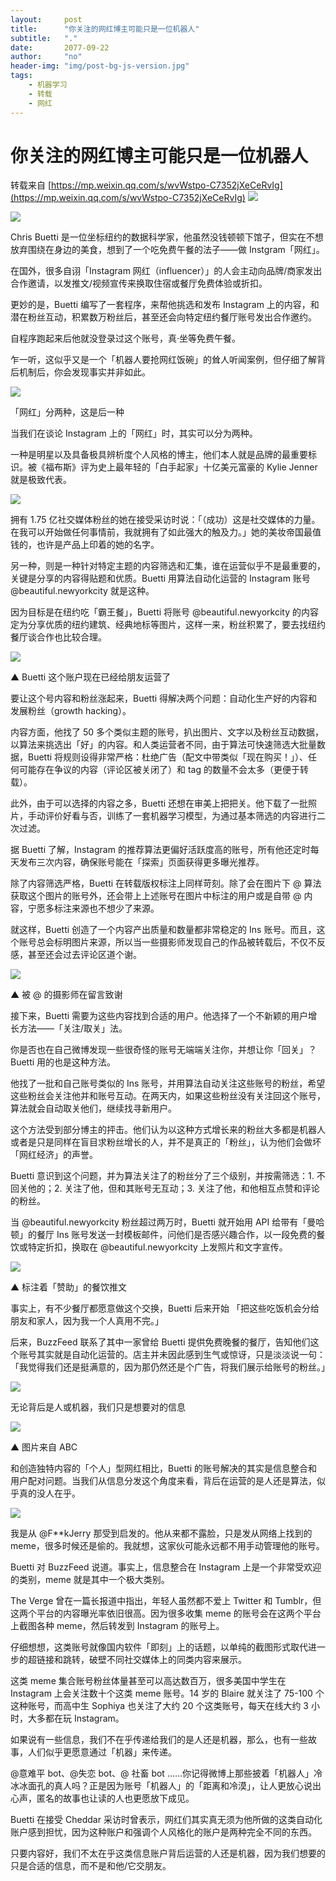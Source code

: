 ```yaml
---
layout:     post
title:      "你关注的网红博主可能只是一位机器人"
subtitle:   "."
date:       2077-09-22
author:     "no"
header-img: "img/post-bg-js-version.jpg"
tags:
    - 机器学习
    - 转载
    - 网红
---
```


# 你关注的网红博主可能只是一位机器人

转载来自 [https://mp.weixin.qq.com/s/wvWstpo-C7352jXeCeRvIg](https://mp.weixin.qq.com/s/wvWstpo-C7352jXeCeRvIg)
![](https://mmbiz.qpic.cn/mmbiz_gif/dyDu14T9ZVA9m9z3bSyhiaYcppicsCveZz2P7m01BpMvxY5Nr0UxdPdndaq1uEBy5OwLLJgBk2MMeWbk80IxZTgA/640?tp=webp&wxfrom=5&wx_lazy=1)

![](https://mmbiz.qpic.cn/mmbiz_jpg/dyDu14T9ZVAj9RgjjneI4ljhP9LcBvT4s2mOB0ziaQrpiavKibLM3cicNLVkW2f3J6uASpb8741kD3Uy6rTjsu9Aaw/640?tp=webp&wxfrom=5&wx_lazy=1&wx_co=1)

Chris Buetti 是一位坐标纽约的数据科学家，他虽然没钱顿顿下馆子，但实在不想放弃围绕在身边的美食，想到了一个吃免费午餐的法子——做 Instgram「网红」。

在国外，很多自诩「Instagram 网红（influencer）」的人会主动向品牌/商家发出合作邀请，以发推文/视频宣传来换取住宿或餐厅免费体验或折扣。

更妙的是，Buetti 编写了一套程序，来帮他挑选和发布 Instagram 上的内容，和潜在粉丝互动，积累数万粉丝后，甚至还会向特定纽约餐厅账号发出合作邀约。

自程序跑起来后他就没登录过这个账号，真·坐等免费午餐。

乍一听，这似乎又是一个「机器人要抢网红饭碗」的耸人听闻案例，但仔细了解背后机制后，你会发现事实并非如此。

![](https://mmbiz.qpic.cn/mmbiz_png/dyDu14T9ZVAyKt4evImoiakT4bbxZ5YrL1BVMeRYgibMJ4QHibbdeDRpo8hNHZXUGGD1m4chUFm7RXjq7WXu8OADA/640?wx_fmt=png&tp=webp&wxfrom=5&wx_lazy=1&wx_co=1)

「网红」分两种，这是后一种

当我们在谈论 Instagram 上的「网红」时，其实可以分为两种。

一种是明星以及具备极具辨析度个人风格的博主，他们本人就是品牌的最重要标识。被《福布斯》评为史上最年轻的「白手起家」十亿美元富豪的 Kylie Jenner 就是极致代表。

![](https://mmbiz.qpic.cn/mmbiz_jpg/dyDu14T9ZVCPOaQUUmYXJ4yZWO90G9KdibkaFLQ1pUFXg0qfLPwlsYFwicpYuCjgRWfDjic2spkuVkKzwEUic9icdtg/640?wx_fmt=jpeg&tp=webp&wxfrom=5&wx_lazy=1&wx_co=1)

拥有 1.75 亿社交媒体粉丝的她在接受采访时说：「（成功）这是社交媒体的力量。在我可以开始做任何事情前，我就拥有了如此强大的触及力。」她的美妆帝国最值钱的，也许是产品上印着的她的名字。

另一种，则是一种针对特定主题的内容筛选和汇集，谁在运营似乎不是最重要的，关键是分享的内容得贴题和优质。Buetti 用算法自动化运营的 Instagram 账号 @beautiful.newyorkcity 就是这种。

因为目标是在纽约吃「霸王餐」，Buetti 将账号 @beautiful.newyorkcity 的内容定为分享优质的纽约建筑、经典地标等图片，这样一来，粉丝积累了，要去找纽约餐厅谈合作也比较合理。

![](https://mmbiz.qpic.cn/mmbiz_png/dyDu14T9ZVCPOaQUUmYXJ4yZWO90G9KdwxDlT6icwfrMKtKHibH3dD5iaqRp6FayDUoqhnlJmoDTp6oqEsJJxF5tw/640?wx_fmt=png&tp=webp&wxfrom=5&wx_lazy=1&wx_co=1)

▲ Buetti 这个账户现在已经给朋友运营了

要让这个号内容和粉丝涨起来，Buetti 得解决两个问题：自动化生产好的内容和发展粉丝（growth hacking）。

内容方面，他找了 50 多个类似主题的账号，扒出图片、文字以及粉丝互动数据，以算法来挑选出「好」的内容。和人类运营者不同，由于算法可快速筛选大批量数据，Buetti 将规则设得非常严格：杜绝广告（配文中带类似「现在购买！」）、任何可能存在争议的内容（评论区被关闭了）和 tag 的数量不会太多（更便于转载）。

此外，由于可以选择的内容之多，Buetti 还想在审美上把把关。他下载了一批照片，手动评价好看与否，训练了一套机器学习模型，为通过基本筛选的内容进行二次过滤。

据 Buetti 了解，Instagram 的推荐算法更偏好活跃度高的账号，所有他还定时每天发布三次内容，确保账号能在「探索」页面获得更多曝光推荐。

除了内容筛选严格，Buetti 在转载版权标注上同样苛刻。除了会在图片下 @ 算法获取这个图片的账号外，还会带上上述账号在图片中标注的用户或是自带 @ 内容，宁愿多标注来源也不想少了来源。

就这样，Buetti 创造了一个内容产出质量和数量都非常稳定的 Ins 账号。而且，这个账号总会标明图片来源，所以当一些摄影师发现自己的作品被转载后，不仅不反感，甚至还会过去评论区道个谢。

![](https://mmbiz.qpic.cn/mmbiz_jpg/dyDu14T9ZVCPOaQUUmYXJ4yZWO90G9KdPzpmqwJiaNN4wOWgNibl5S5ic68IfqyZYILKTVtQLqgm6tITpcpAW2Yrw/640?wx_fmt=jpeg&tp=webp&wxfrom=5&wx_lazy=1&wx_co=1)

▲ 被 @ 的摄影师在留言致谢

接下来，Buetti 需要为这些内容找到合适的用户。他选择了一个不新颖的用户增长方法——「关注/取关」法。

你是否也在自己微博发现一些很奇怪的账号无端端关注你，并想让你「回关」？Buetti 用的也是这种方法。

他找了一批和自己账号类似的 Ins 账号，并用算法自动关注这些账号的粉丝，希望这些粉丝会关注他并和账号互动。在两天内，如果这些粉丝没有关注回这个账号，算法就会自动取关他们，继续找寻新用户。

这个方法受到部分博主的抨击。他们认为以这种方式增长来的粉丝大多都是机器人或者是只是同样在盲目求粉丝增长的人，并不是真正的「粉丝」，认为他们会做坏「网红经济」的声誉。

Buetti 意识到这个问题，并为算法关注了的粉丝分了三个级别，并按需筛选：1\. 不回关他的；2\. 关注了他，但和其账号无互动；3\. 关注了他，和他相互点赞和评论的粉丝。

当 @beautiful.newyorkcity 粉丝超过两万时，Buetti 就开始用 API 给带有「曼哈顿」的餐厅 Ins 账号发送一封模板邮件，问他们是否感兴趣合作，以一段免费的餐饮或特定折扣，换取在 @beautiful.newyorkcity 上发照片和文字宣传。

![](https://mmbiz.qpic.cn/mmbiz_jpg/dyDu14T9ZVCPOaQUUmYXJ4yZWO90G9Kd8gA46dZUFv4cRP75d5cnxIUFDpA5h0lWexJznfvY2OPAxoUsSylb9g/640?wx_fmt=jpeg&tp=webp&wxfrom=5&wx_lazy=1&wx_co=1)

▲ 标注着「赞助」的餐饮推文

事实上，有不少餐厅都愿意做这个交换，Buetti 后来开始 「把这些吃饭机会分给朋友和家人，因为我一个人真用不完。」

后来，BuzzFeed 联系了其中一家曾给 Buetti 提供免费晚餐的餐厅，告知他们这个账号其实就是自动化运营的。店主并未因此感到生气或惊讶，只是淡淡说一句：「我觉得我们还是挺满意的，因为那仍然还是个广告，将我们展示给账号的粉丝。」

![](https://mmbiz.qpic.cn/mmbiz_png/dyDu14T9ZVAyKt4evImoiakT4bbxZ5YrL1BVMeRYgibMJ4QHibbdeDRpo8hNHZXUGGD1m4chUFm7RXjq7WXu8OADA/640?wx_fmt=png&tp=webp&wxfrom=5&wx_lazy=1&wx_co=1)

无论背后是人或机器，我们只是想要对的信息

![](https://mmbiz.qpic.cn/mmbiz_jpg/dyDu14T9ZVCPOaQUUmYXJ4yZWO90G9Kdyib14CAibV434UBblyCc7KRtH7aH7mc3hwrj2YBEBiauX3ObI3iaXDE5rw/640?wx_fmt=jpeg&tp=webp&wxfrom=5&wx_lazy=1&wx_co=1)

▲ 图片来自 ABC

和创造独特内容的「个人」型网红相比，Buetti 的账号解决的其实是信息整合和用户配对问题。当我们从信息分发这个角度来看，背后在运营的是人还是算法，似乎真的没人在乎。

![](https://mmbiz.qpic.cn/mmbiz_png/dyDu14T9ZVCPOaQUUmYXJ4yZWO90G9KdUAmricVs0iaib7BOMzc8MicSdVCAb5VbuMibbUBp8cgW9FPvoahCtibsEa5g/640?wx_fmt=png&tp=webp&wxfrom=5&wx_lazy=1&wx_co=1)

我是从 @F**kJerry 那受到启发的。他从来都不露脸，只是发从网络上找到的 meme，很多时候还是偷的。我就想，这家伙可能永远都不用手动管理他的账号。

Buetti 对 BuzzFeed 说道。事实上，信息整合在 Instagram 上是一个非常受欢迎的类别，meme 就是其中一个极大类别。

The Verge 曾在一篇长报道中指出，年轻人虽然都不爱上 Twitter 和 Tumblr，但这两个平台的内容曝光率依旧很高。因为很多收集 meme 的账号会在这两个平台上截图各种 meme，然后转发到 Instagram 的账号上。

仔细想想，这类账号就像国内软件「即刻」上的话题，以单纯的截图形式取代进一步的超链接和跳转，破壁不同社交媒体上的同类内容来展示。

这类 meme 集合账号粉丝体量甚至可以高达数百万，很多美国中学生在 Instagram 上会关注数十个这类 meme 账号。14 岁的 Blaire 就关注了 75-100 个这种账号，而高中生 Sophiya 也关注了大约 20 个这类账号，每天在线大约 3 小时，大多都在玩 Instagram。

如果说有一些信息，我们不在乎传递给我们的是人还是机器，那么，也有一些故事，人们似乎更愿意通过「机器」来传递。

@意难平 bot、@失恋 bot、@ 社畜 bot ……你记得微博上那些披着「机器人」冷冰冰面孔的真人吗？正是因为账号「机器人」的「距离和冷漠」，让人更放心说出心声，匿名的故事也让读的人也更愿放下成见。

Buetti 在接受 Cheddar 采访时曾表示，网红们其实真无须为他所做的这类自动化账户感到担忧，因为这种账户和强调个人风格化的账户是两种完全不同的东西。

只要内容好，我们不太在乎这类信息账户背后运营的人还是机器，因为我们想要的只是合适的信息，而不是和他/它交朋友。
